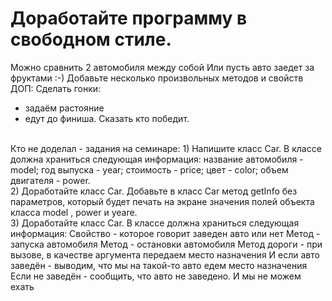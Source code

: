 # Доработайте программу в свободном стиле.
Можно сравнить 2 автомобиля между собой
Или пусть авто заедет за фруктами :-)
Добавьте несколько произвольных методов и свойств
<br>
ДОП: Сделать гонки:
- задаём растояние
- едут до финиша.
Сказать кто победит.

<br>
Кто не доделал - задания на семинаре:
1)
Напишите класс Car.
В классе должна храниться следующая информация:
название автомобиля - model;
год выпуска - year;
стоимость - price;
цвет - color;
объем двигателя - power.
<br>
2) Доработайте класс Car.
Добавьте в класс Car метод getInfo без параметров, который будет печать на экране значения полей объекта класса model , power и yeare.
<br>
3) Доработайте класс Car.
В классе должна храниться следующая информация:
Свойство - которое говорит заведен авто или нет
Метод - запуска автомобиля
Метод - остановки автомобиля
Метод дороги - при вызове, в качестве аргумента передаем место назначения
И если авто заведён - выводим, что мы на такой-то авто едем место назначения
Если не заведён - сообщить, что авто не заведено. И мы не можем ехать
